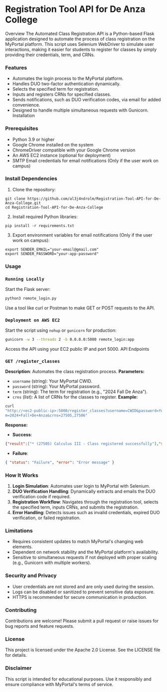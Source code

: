 # Registration Tool API for De Anza College

Overview
The Automated Class Registration API is a Python-based Flask application designed to automate
the process of class registration on the MyPortal platform. This script uses Selenium WebDriver to
simulate user interactions, making it easier for students to register for classes by simply providing
their credentials, term, and CRNs.

### Features
- Automates the login process to the MyPortal platform.
- Handles DUO two-factor authentication dynamically.
- Selects the specified term for registration.
- Inputs and registers CRNs for specified classes.
- Sends notifications, such as DUO verification codes, via email for added convenience.
- Designed to handle multiple simultaneous requests with Gunicorn.
Installation
### Prerequisites
- Python 3.9 or higher
- Google Chrome installed on the system
- ChromeDriver compatible with your Google Chrome version
- An AWS EC2 instance (optional for deployment)
- SMTP Email credentials for email notifications (Only if the user work on campus)
### Install Dependencies
1. Clone the repository:
 ```
 git clone https://github.com/al3j4ndrolm/Registration-Tool-API-for-De-Anza-College.git
 cd Registration-Tool-API-for-De-Anza-College
 ```
2. Install required Python libraries:
 ```
 pip install -r requirements.txt
 ```
3. Export environment variables for email notifications (Only if the user work on campus):
 ```
 export SENDER_EMAIL="your-email@gmail.com"
 export SENDER_PASSWORD="your-app-password"
 ```
### Usage
### `Running Locally`
Start the Flask server:
```bash
python3 remote_login.py
```
Use a tool like curl or Postman to make GET or POST requests to the API.
### `Deployment on AWS EC2`
Start the script using `nohup` or `gunicorn` for production:
```bash
gunicorn -w 3 --threads 2 -b 0.0.0.0:5000 remote_login:app
```
Access the API using your EC2 public IP and port 5000.
API Endpoints
### `GET /register_classes`
**Description**: Automates the class registration process.
**Parameters:**
- `username` (string): Your MyPortal CWID.
- `password` (string): Your MyPortal password.
- `term` (string): The term for registration (e.g., "2024 Fall De Anza").
- `crns` (list): A list of CRNs for the classes to register.
**Example:**
```bash
curl
"http://<ec2-public-ip>:5000/register_classes?username=CWID&password=YourPassword&ter
m=2024+Fall+De+Anza&crns=27505,27506"
```
**Response:**
- **Success**:
 ```json
 {"result":["* (27505) Calculus III - Class registered successfully"],"status":"Success","time_elapsed": 11.25 seconds
 ```
- **Failure**:
 ```json
 { "status": "Failure", "error": "Error message" }
 ```
### How It Works
1. **Login Simulation**: Automates user login to MyPortal with Selenium.
2. **DUO Verification Handling**: Dynamically extracts and emails the DUO verification code if
required.
3. **Registration Workflow**: Navigates through the registration tool, selects the specified term,
inputs CRNs, and submits the registration.
4. **Error Handling**: Detects issues such as invalid credentials, expired DUO verification, or failed
registration.
### Limitations
- Requires consistent updates to match MyPortal's changing web elements.
- Dependent on network stability and the MyPortal platform's availability.
- Sensitive to simultaneous requests if not deployed with proper scaling (e.g., Gunicorn with multiple
workers).
### Security and Privacy
- User credentials are not stored and are only used during the session.
- Logs can be disabled or sanitized to prevent sensitive data exposure.
- HTTPS is recommended for secure communication in production.
### Contributing
Contributions are welcome! Please submit a pull request or raise issues for bug reports and feature
requests.
### License
This project is licensed under the Apache 2.0 License. See the LICENSE file for details.
### Disclaimer
This script is intended for educational purposes. Use it responsibly and ensure compliance with
MyPortal's terms of service.
